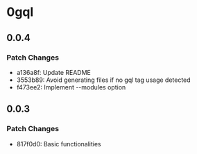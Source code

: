 # 0gql

## 0.0.4

### Patch Changes

- a136a8f: Update README
- 3553b89: Avoid generating files if no gql tag usage detected
- f473ee2: Implement --modules option

## 0.0.3

### Patch Changes

- 817f0d0: Basic functionalities
